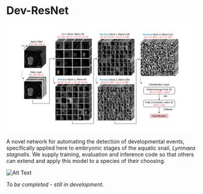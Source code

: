 # Dev-ResNet

![Alt Text](https://github.com/EmbryoPhenomics/dev-resnet/blob/main/model_schematic.png)

A novel network for automating the detection of developmental events, specifically applied here to embryonic stages of the aquatic snail, *Lymnaea stagnalis*. We supply training, evaluation and inference code so that others can extend and apply this model to a species of their choosing. 

![Alt Text](https://github.com/EmbryoPhenomics/dev-resnet/blob/main/inference.gif)

*To be completed - still in development.*
